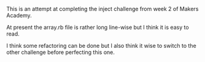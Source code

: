This is an attempt at completing the inject challenge from week 2 of Makers Academy. 

At present the array.rb file is rather long line-wise but I think it is easy to read. 

I think some refactoring can be done but I also think it wise to switch to the other challenge before perfecting this one.   